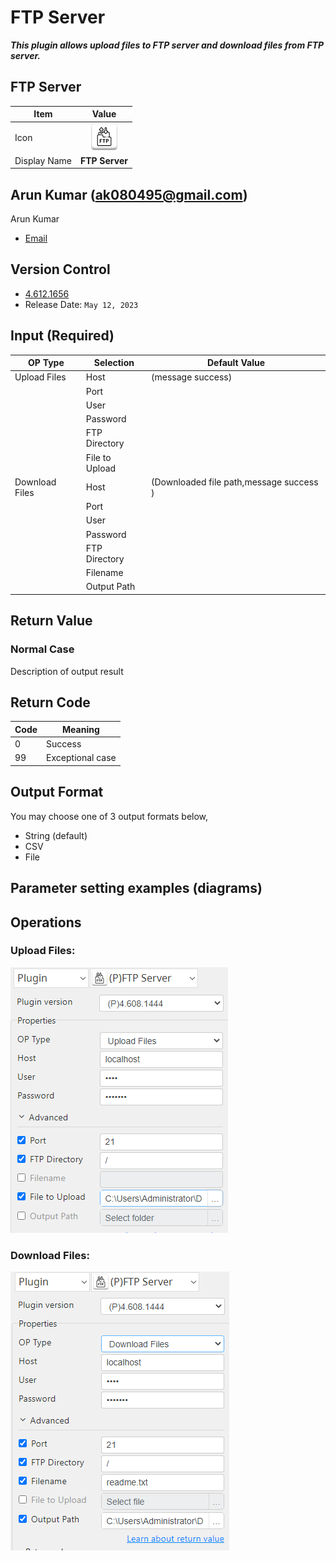 # FTP Server

***This plugin allows upload files to FTP server and download files from FTP server.***


## FTP Server
| Item         |          Value           |
|--------------|:------------------------:|
| Icon         | ![FTP Server](icon.png)  |
| Display Name |      **FTP Server**      |

## Arun Kumar (ak080495@gmail.com)

Arun Kumar
* [Email](mailto:ak080495@gmail.com) 
 
## Version Control 
* [4.612.1656](setup.yaml)
* Release Date: `May 12, 2023`


## Input (Required)
| OP Type         | Selection      | Default Value                           |
|-----------------|----------------|-----------------------------------------|
| Upload Files    | Host           | (message success)                       |
|                 | Port           |                                         |
|                 | User           |                                         |
|                 | Password       |                                         |
|                 | FTP Directory  |                                         |
|                 | File to Upload |                                         |
| Download Files  | Host           | (Downloaded file path,message success ) |
|                 | Port           |                                         |
|                 | User           |                                         |
|                 | Password       |                                         |
|                 | FTP Directory  |                                         |
|                 | Filename       |                                         |
|                 | Output Path    |                                         |


## Return Value

### Normal Case
Description of output result

## Return Code
| Code | Meaning                      |
|------|------------------------------|
| 0    | Success                      |
| 99   | Exceptional case             |

## Output Format
You may choose one of 3 output formats below,

<ul>
  <li>String (default)</li>
  <li>CSV</li>
  <li>File</li>
</ul>  


## Parameter setting examples (diagrams)

## Operations

### Upload Files:

![FTP Server](README_Upload.png)

### Download Files:

![FTP Server](README_Download.png)








